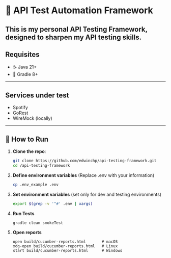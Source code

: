 # 🧪 API Test Automation Framework

This is my personal API Testing Framework, designed to sharpen my API testing skills.    
---

## Requisites

- ☕ Java 21+
- 🔧 Gradle 8+

---

## Services under test

- Spotify
- GoRest
- WireMock (locally)
---



## 🚀 How to Run

1. **Clone the repo**:
   ```bash
   git clone https://github.com/edwinchp/api-testing-framework.git
   cd /api-testing-framework
   ```

2. **Define environment variables** (Replace .env with your information)
   ```bash
   cp .env_example .env
   ```

3. **Set environment variables** (set only for dev and testing environments)
   ```bash
   export $(grep -v '^#' .env | xargs)
   ```
   
4. **Run Tests**
   ```bash
   gradle clean smokeTest
   ```

5. **Open reports**
   ```
   open build/cucumber-reports.html       # macOS
   xdg-open build/cucumber-reports.html   # Linux
   start build/cucumber-reports.html      # Windows
   ```
